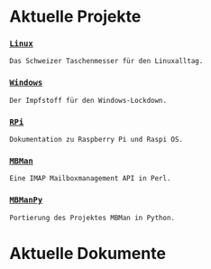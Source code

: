 # Aktuelle Projekte

### [`Linux`](https://github.com/ingank/Linux/)
`Das Schweizer Taschenmesser für den Linuxalltag.`

### [`Windows`](https://github.com/ingank/Windows/)
`Der Impfstoff für den Windows-Lockdown.`

### [`RPi`](https://github.com/ingank/RPi/)
`Dokumentation zu Raspberry Pi und Raspi OS.`

### [`MBMan`](https://github.com/ingank/MBMan/)
`Eine IMAP Mailboxmanagement API in Perl.`

### [`MBManPy`](https://github.com/ingank/MBManPy/)
`Portierung des Projektes MBMan in Python.`

# Aktuelle Dokumente
